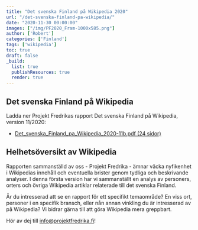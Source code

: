 ```yaml
---
title: "Det svenska Finland på Wikipedia 2020"
url: "/det-svenska-finland-pa-wikipedia/"
date: "2020-11-30 00:00:00"
images: ["/img/PF2020_Fram-1000x585.png"]
author: ['Robert']
categories: ['Finland']
tags: ['wikipedia']
toc: true
draft: false
_build:
  list: true
  publishResources: true
  render: true
---
```


## Det svenska Finland på Wikipedia

Ladda ner Projekt Fredrikas rapport Det svenska Finland på Wikipedia, version 11/2020:

* [Det\_svenska\_Finland\_pa\_Wikipedia\_2020-11b.pdf (24 sidor)
](/filer/Det_svenska_Finland_pa_Wikipedia_2020-11b.pdf)

## Helhetsöversikt av Wikipedia

Rapporten sammanställd av oss - Projekt Fredrika - ämnar väcka nyfikenhet i Wikipedias innehåll och eventuella brister genom tydliga och beskrivande analyser. I denna första version har vi sammanställt en analys av personers, orters och övriga Wikipedia artiklar relaterade till det svenska Finland.

Är du intresserad att se en rapport för ett specifikt temaområde? En viss ort, personer i en specifik bransch, eller nån annan vinkling du är intresserad av på Wikipedia? Vi bidrar gärna till att göra Wikipedia mera greppbart.

Hör av dej till [info@projektfredrika.fi](mailto:info@projektfredrika.fi)!
